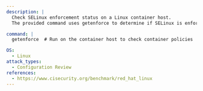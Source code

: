 ```yaml
---
description: |
  Check SELinux enforcement status on a Linux container host.
  The provided command uses getenforce to determine if SELinux is enforcing, permissive, or disabled, which is important for container security and configuration review.

command: |
  getenforce  # Run on the container host to check container policies

OS:
  - Linux
attack_types:
  - Configuration Review
references:
  - https://www.cisecurity.org/benchmark/red_hat_linux
---
```

